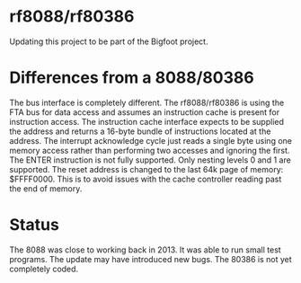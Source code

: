 # rf8088/rf80386
Updating this project to be part of the Bigfoot project.

# Differences from a 8088/80386
The bus interface is completely different. The rf8088/rf80386 is using the FTA bus for data access and assumes an instruction cache is present for instruction access.
The instruction cache interface expects to be supplied the address and returns a 16-byte bundle of instructions located at the address.
The interrupt acknowledge cycle just reads a single byte using one memory access rather than performing two accesses and ignoring the first.
The ENTER instruction is not fully supported. Only nesting levels 0 and 1 are supported.
The reset address is changed to the last 64k page of memory: $FFFF0000. This is to avoid issues with the cache controller reading past the end of memory.

# Status
The 8088 was close to working back in 2013. It was able to run small test programs. The update may have introduced new bugs.
The 80386 is not yet completely coded.

